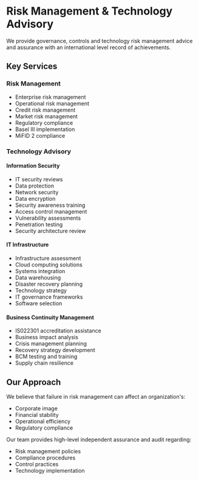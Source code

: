 # Risk Management & Technology Advisory

We provide governance, controls and technology risk management advice and assurance with an international level record of achievements.

## Key Services

### Risk Management
- Enterprise risk management
- Operational risk management
- Credit risk management
- Market risk management
- Regulatory compliance
- Basel III implementation
- MiFID 2 compliance

### Technology Advisory
#### Information Security
- IT security reviews
- Data protection
- Network security
- Data encryption
- Security awareness training
- Access control management
- Vulnerability assessments
- Penetration testing
- Security architecture review

#### IT Infrastructure
- Infrastructure assessment
- Cloud computing solutions
- Systems integration
- Data warehousing
- Disaster recovery planning
- Technology strategy
- IT governance frameworks
- Software selection

#### Business Continuity Management
- IS022301 accreditation assistance
- Business impact analysis
- Crisis management planning
- Recovery strategy development
- BCM testing and training
- Supply chain resilience

## Our Approach
We believe that failure in risk management can affect an organization's:
- Corporate image
- Financial stability
- Operational efficiency
- Regulatory compliance

Our team provides high-level independent assurance and audit regarding:
- Risk management policies
- Compliance procedures
- Control practices
- Technology implementation
